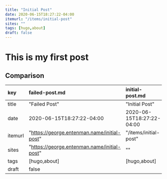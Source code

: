 ```yaml
---
title: "Initial Post"
date: 2020-06-15T18:27:22-04:00
itemurl: "/items/initial-post"
sites: ""
tags: [hugo,about]
draft: false
---
```


# This is my first post


## Comparison

| key | failed-post.md | initial-post.md |
| :---- | :----- | :------ |
| title | "Failed Post" | "Initial Post" |
| date | 2020-06-15T18:27:22-04:00 | 2020-06-15T18:27:22-04:00 |
| itemurl | "https://george.entenman.name/initial-post" | "/items/initial-post" |
| sites | "https://george.entenman.name/initial-post" | "" |
| tags | [hugo,about] | [hugo,about] |
| draft | false | | false |
